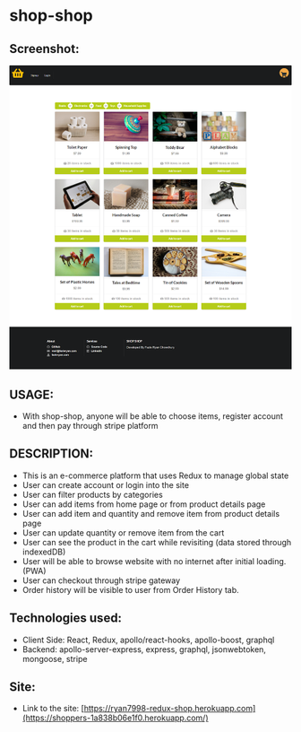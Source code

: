 # shop-shop

## Screenshot:
![](src/screenshot.png)

## USAGE:
- With shop-shop, anyone will be able to choose items, register account and then pay through stripe platform

## DESCRIPTION:
- This is an e-commerce platform that uses Redux to manage global state
- User can create account or login into the site
- User can filter products by categories
- User can add items from home page or from product details page
- User can add item and quantity and remove item from product details page
- User can update quantity or remove item from the cart
- User can see the product in the cart while revisiting (data stored through indexedDB)
- User will be able to browse website with no internet after initial loading. (PWA)
- User can checkout through stripe gateway
- Order history will be visible to user from Order History tab.

## Technologies used:
- Client Side: React, Redux, apollo/react-hooks, apollo-boost, graphql
- Backend: apollo-server-express, express, graphql, jsonwebtoken, mongoose, stripe

## Site:
- Link to the site: [https://ryan7998-redux-shop.herokuapp.com](https://shoppers-1a838b06e1f0.herokuapp.com/)
